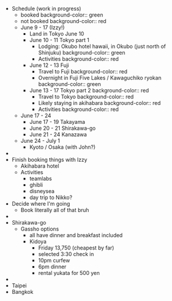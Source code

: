 - Schedule (work in progress)
	- booked
	  background-color:: green
	- not booked
	  background-color:: red
	- June 9 - 17 (Izzy!)
		- Land in Tokyo June 10
		- June 10 - 11 Tokyo part 1
			- Lodging: Okubo hotel hawaii, in Okubo (just north of Shinjuku)
			  background-color:: green
			- Activities
			  background-color:: red
		- June 12 - 13 Fuji
			- Travel to Fuji
			  background-color:: red
			- Overnight in Fuji Five Lakes / Kawaguchiko ryokan
			  background-color:: green
		- June 13 - 17 Tokyo part 2
		  background-color:: red
			- Travel to Tokyo
			  background-color:: red
			- Likely staying in akihabara
			  background-color:: red
			- Activities
			  background-color:: red
	- June 17 - 24
		- June 17 - 19 Takayama
		- June 20 - 21 Shirakawa-go
		- June 21 - 24 Kanazawa
	- June 24 - July 1
		- Kyoto / Osaka (with John?)
-
- Finish booking things with Izzy
	- Akihabara hotel
	- Activities
		- teamlabs
		- ghibli
		- disneysea
		- day trip to Nikko?
- Decide where I'm going
	- Book literally all of that bruh
-
- Shirakawa-go
	- Gassho options
		- all have dinner and breakfast included
		- Kidoya
			- Friday 13,750 (cheapest by far)
			- selected 3:30 check in
			- 10pm curfew
			- 6pm dinner
			- rental yukata for 500 yen
-
- Taipei
- Bangkok